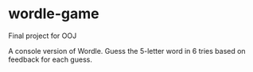 # wordle-game
Final project for OOJ 

A console version of Wordle. Guess the 5-letter word in 6 tries based on feedback for each guess.